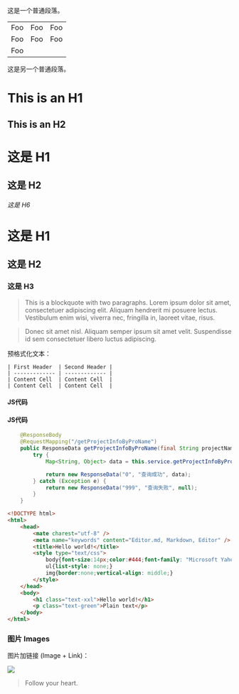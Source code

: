 这是一个普通段落。

<table>
    <tr>
        <td>Foo</td>
        <td>Foo</td>
        <td>Foo</td>
    </tr><tr>
        <td><span>Foo</span></td>
        <td>Foo</td>
        <td>Foo</td>
    </tr><tr>
        <td>Foo</td>
    </tr>


</table>

这是另一个普通段落。
 
 
 This is an H1
=============

This is an H2
-------------

# 这是 H1
## 这是 H2
###### 这是 H6


# 这是 H1 #
## 这是 H2 ##
### 这是 H3 ######


> This is a blockquote with two paragraphs. Lorem ipsum dolor sit amet,
consectetuer adipiscing elit. Aliquam hendrerit mi posuere lectus.
Vestibulum enim wisi, viverra nec, fringilla in, laoreet vitae, risus.

> Donec sit amet nisl. Aliquam semper ipsum sit amet velit. Suspendisse
id sem consectetuer libero luctus adipiscing.

预格式化文本：

    | First Header  | Second Header |
    | ------------- | ------------- |
    | Content Cell  | Content Cell  |
    | Content Cell  | Content Cell  |

#### JS代码


#### JS代码
```java
    @ResponseBody
	@RequestMapping("/getProjectInfoByProName")
	public ResponseData getProjectInfoByProName(final String projectName) {
		try {
			Map<String, Object> data = this.service.getProjectInfoByProName(projectName);

			return new ResponseData("0", "查询成功", data);
		} catch (Exception e) {
			return new ResponseData("999", "查询失败", null);
		}
	}
```


```html
<!DOCTYPE html>
<html>
    <head>
        <mate charest="utf-8" />
        <meta name="keywords" content="Editor.md, Markdown, Editor" />
        <title>Hello world!</title>
        <style type="text/css">
            body{font-size:14px;color:#444;font-family: "Microsoft Yahei", Tahoma, "Hiragino Sans GB", Arial;background:#fff;}
            ul{list-style: none;}
            img{border:none;vertical-align: middle;}
        </style>
    </head>
    <body>
        <h1 class="text-xxl">Hello world!</h1>
        <p class="text-green">Plain text</p>
    </body>
</html>
```

### 图片 Images

图片加链接 (Image + Link)：


[![](https://www.mdeditor.com/images/logos/markdown.png)](https://www.mdeditor.com/images/logos/markdown.png "markdown")

> Follow your heart.





